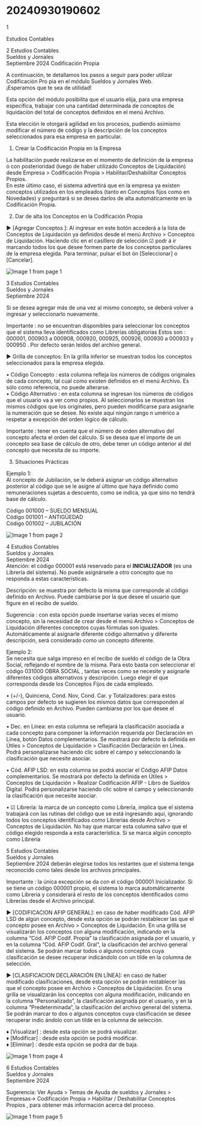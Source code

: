 # 20240930190602

 1 
 
  
Estudios Contables  


 
 
 
 2 Estudios Contables  
Sueldos y Jornales  
Septiembre 2024  Codificación Propia  
 
A continuación, te detallamos los pasos a seguir para poder utilizar Codificación Pro pia 
en el módulo Sueldos y Jornales  Web.  
¡Esperamos que te sea de utilidad!  
 
Esta opción del módulo posibilita que el usuario elija, para una empresa específica, 
trabajar con una cantidad determinada de conceptos de liquidación del total de 
conceptos definidos en el menú Archivo.  
 
Esta elección le otorgará agilidad en los procesos, pudiendo asimismo modificar el 
número de código y la descripción de los conceptos seleccionados para esa empresa 
en particular.  
 
1. Crear la Codificación Propia en la Empresa  
 
La habilitación puede realizarse en el momento de definición de la empresa o con 
posterioridad (luego de haber utilizado Conceptos de Liquidación) desde Empresa  > 
Codificación Propia  > Habilitar/Deshabilitar Conceptos Propios.   
En este último caso, el sistema advertirá que en la empresa ya existen conceptos 
utilizados en los empleados (tanto en Conceptos fijos como en Novedades) y 
preguntará si se desea darlos de alta automáticamente en la Codificación Propia.  
 
 
 
2. Dar de alta los Conceptos en la Codificación Propia  
 
► [Agregar Conceptos ]: Al ingresar en este botón accederá a la lista de Conceptos de 
Liquidación ya definidos desde el menú Archivo  > Conceptos de Liquidación.  Haciendo 
clic en el casillero de selección ☑ podr á ir marcando todos los que desee formen parte 
de los conceptos particulares de la empresa elegida. Para terminar, pulsar el bot ón 
[Seleccionar] o [Cancelar].  
 


![Image 1 from page 1](images/image_1_1.png)

 
 
 
 3 Estudios Contables  
Sueldos y Jornales  
Septiembre 2024   
 
Si se desea agregar más de una vez al mismo concepto, se deberá volver a ingresar y 
seleccionarlo nuevamente.  
 
Importante : no se encuentran disponibles para seleccionar los conceptos que el 
sistema lleva identificados como Librerías obligatorias Estos son : 000001, 000903 a 
000908, 000920, 000925, 000926, 000930 a 000933 y 000950 . Por defecto serán leídos 
del archivo general.  
 
► Grilla de conceptos: En la grilla inferior se muestran todos los conceptos 
seleccionados para la empresa elegida.  
 
• Código Concepto : esta columna refleja los números de códigos originales de 
cada concepto, tal cual como existen definidos en el menú Archivo. Es sólo 
como referencia, no puede alterarse.  
• Código Alternativo : en esta columna se ingresan los números de códigos que el 
usuario va a ver como propios. Al seleccionarlos se muestran los mismos 
códigos que los originales, pero pueden modificarse para asignarle la 
numeración que se desee. No existe aquí ningún rango n umérico a respetar a 
excepción del orden lógico de cálculo.  
 
Importante : tener en cuenta que el número de orden alternativo del concepto afecta 
el orden del cálculo. Si se desea que el importe de un concepto sea base de cálculo de 
otro, debe tener un código anterior al del concepto que necesita de su importe.  
 
3. Situaciones Prácticas  
 
Ejemplo  1:  
Al concepto de Jubilación, se le deberá asignar un código alternativo posterior al 
código que se le asigne al último que haya definido como remuneraciones sujetas a 
descuento, como se indica, ya que sino no tendrá base de cálculo.  
 
Código 001000 – SUELDO MENSUAL  
Código 001001 – ANTIGÜEDAD  
Código 001002  – JUBILACIÓN  


![Image 1 from page 2](images/image_2_1.png)

 
 
 
 4 Estudios Contables  
Sueldos y Jornales  
Septiembre 2024   
Atención: el código 000001  está reservado para el  __INICIALIZADOR__  (es una Librería 
del sistema). No puede asignársele a otro concepto que no responda a estas 
características.  
 
Descripción:  se muestra por defecto la misma que corresponde al código definido en 
Archivo. Puede cambiarse por la que desee el usuario que figure en el recibo de 
sueldo.  
 
Sugerencia : con esta opción puede insertarse varias veces el mismo concepto, sin la 
necesidad de crear desde el menú Archivo > Conceptos de Liquidación  diferentes 
conceptos cuyas fórmulas son iguales. Automáticamente al asignarle diferente código 
alternativo y diferente descripción, será considerado como un concepto diferente.  
 
Ejemplo  2:  
Se necesita que salga impreso en el recibo de sueldo el código de la Obra Social, 
reflejando el nombre de la misma. Para esto basta con seleccionar el código 031000 
OBRA SOCIAL , tantas veces como se necesite y asignarle diferentes códigos 
alternativos y descripción. Luego elegir el que corresponda desde los Conceptos Fijos 
de cada empleado.  
 
• (+/-), Quincena, Cond. Nov, Cond. Car. y Totalizadores: para estos campos por 
defecto se sugieren los mismos datos que corresponden al código definido en 
Archivo. Pueden cambiarse por los que desee el usuario.  
 
• Dec. en Línea: en esta columna se reflejará la clasificación asociada a cada 
concepto para componer la información requerida por Declaración en Línea, 
botón Datos complementarios. Se mostrará por defecto la definida en Útiles  > 
Conceptos de Liquidación  > Clasificación Declaración en Línea.  Podrá 
personalizarse haciendo clic sobre el campo y seleccionando la clasificación que 
necesite asociar.  
 
• Cód. AFIP LSD: en esta columna se podrá asociar el Código AFIP Datos 
complementarios. Se mostrará por defecto la definida en Útiles  > Conceptos de 
Liquidación  > Realizar Codificación AFIP - Libro de Sueldos Digital. Podrá 
personalizarse haciendo clic sobre el campo y seleccionando la clasificación que 
necesite asociar.  
 
• ☑ Librería: la marca de un concepto como Librería, implica que el sistema 
trabajará con las rutinas del código que se está ingresando aquí, ignorando 
todos los conceptos identificados como Librerías desde Archivo  > Conceptos de 
Liquidación.  No hay que marcar esta columna salvo que el código elegido 
responda a esta característica. Si se marca algún concepto como Librería 

 
 
 
 5 Estudios Contables  
Sueldos y Jornales  
Septiembre 2024  deberán elegirse todos los restantes que el sistema tenga reconocido como 
tales desde los archivos principales.  
 
Importante : la única excepción se da con el código 000001 Inicializador. Si se tiene un 
código 000001 propio, el sistema lo marca automáticamente como Librería y 
considerará el resto de los conceptos identificados como Librerías desde el Archivo 
principal.  
 
► [CODIFICACION AFIP GENERAL]: en caso de haber modificado Cód. AFIP LSD de 
algún concepto, desde esta opción se podrán restablecer las que el concepto posee en 
Archivo > Conceptos de Liquidación.  En una grilla se visualizarán los conceptos con 
alguna modificación, indicando en la columna “Cód. AFIP Codif. Propia” la clasificación 
asignada por el usuario, y en la columna “Cód. AFIP Codif. Gral“, la clasificación del 
archivo general del sistema. Se podrán marcar todos o algunos conceptos cuya 
clasificación se desee recuperar indicándolo con un tilde en la columna de selección.  
 
 
 
► [CLASIFICACION DECLARACIÓN EN LÍNEA]: en caso de haber modificado 
clasificaciones, desde esta opción se podrán restablecer las que el concepto posee en 
Archivo > Conceptos de Liquidación.  En una grilla se visualizarán los conceptos con 
alguna modificación, indicando en la columna “Personalizado”, la clasificación asignada 
por el usuario, y en la columna “Predeterminada”, la clasificación del archivo general 
del sistema. Se podrán marcar to dos o algunos conceptos cuya clasificación se desee 
recuperar indic ándolo con un tilde en la columna de selección.  
 
♦ [Visualizar] : desde esta opción se podrá visualizar.  
♦ [Modificar] : desde esta opción se podrá modificar.  
♦ [Eliminar] : desde esta opción se podrá dar de baja.  


![Image 1 from page 4](images/image_4_1.png)

 
 
 
 6 Estudios Contables  
Sueldos y Jornales  
Septiembre 2024   
 
Sugerencia:  Ver Ayuda  > Temas de Ayuda de sueldos y Jornales  > Empresas→ 
Codificación Propia  > Habilitar / Deshabilitar Conceptos Propios , para obtener más 
información acerca del proceso.  
 
 
 
 
 
 
 
 
 
 
 
 


![Image 1 from page 5](images/image_5_1.png)

